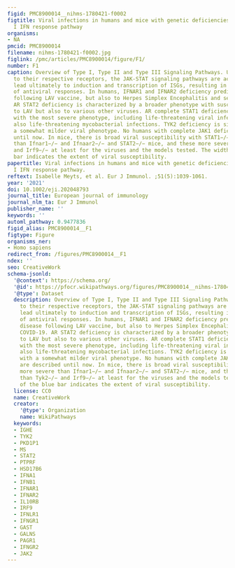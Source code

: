 ```yaml
---
figid: PMC8900014__nihms-1780421-f0002
figtitle: Viral infections in humans and mice with genetic deficiencies of the type
  I IFN response pathway
organisms:
- NA
pmcid: PMC8900014
filename: nihms-1780421-f0002.jpg
figlink: /pmc/articles/PMC8900014/figure/F1/
number: F1
caption: Overview of Type I, Type II and Type III Signaling Pathways. Upon binding
  to their respective receptors, the JAK-STAT signaling pathways are activated that
  lead ultimately to induction and transcription of ISGs, resulting in the induction
  of antiviral responses. In humans, IFNAR1 and IFNAR2 deficiency predispose to disease
  following LAV vaccine, but also to Herpes Simplex Encephalitis and severe COVID-19.
  AR STAT2 deficiency is characterized by a broader phenotype with susceptibility
  to LAV but also to various other viruses. AR complete STAT1 deficiency presents
  with the most severe phenotype, including life-threatening viral infections, but
  also life-threatening mycobacterial infections. TYK2 deficiency is similar but with
  a somewhat milder viral phenotype. No humans with complete JAK1 deficiency are described
  until now. In mice, there is broad viral susceptibility with STAT1−/− more severe
  than Ifnar1−/− and Ifnaar2−/− and STAT2−/− mice, and these more severe than Tyk2−/−
  and Irf9−/− at least for the viruses and the models tested. The width of the blue
  bar indicates the extent of viral susceptibility.
papertitle: Viral infections in humans and mice with genetic deficiencies of the type
  I IFN response pathway.
reftext: Isabelle Meyts, et al. Eur J Immunol. ;51(5):1039-1061.
year: '2021'
doi: 10.1002/eji.202048793
journal_title: European journal of immunology
journal_nlm_ta: Eur J Immunol
publisher_name: ''
keywords: ''
automl_pathway: 0.9477836
figid_alias: PMC8900014__F1
figtype: Figure
organisms_ner:
- Homo sapiens
redirect_from: /figures/PMC8900014__F1
ndex: ''
seo: CreativeWork
schema-jsonld:
  '@context': https://schema.org/
  '@id': https://pfocr.wikipathways.org/figures/PMC8900014__nihms-1780421-f0002.html
  '@type': Dataset
  description: Overview of Type I, Type II and Type III Signaling Pathways. Upon binding
    to their respective receptors, the JAK-STAT signaling pathways are activated that
    lead ultimately to induction and transcription of ISGs, resulting in the induction
    of antiviral responses. In humans, IFNAR1 and IFNAR2 deficiency predispose to
    disease following LAV vaccine, but also to Herpes Simplex Encephalitis and severe
    COVID-19. AR STAT2 deficiency is characterized by a broader phenotype with susceptibility
    to LAV but also to various other viruses. AR complete STAT1 deficiency presents
    with the most severe phenotype, including life-threatening viral infections, but
    also life-threatening mycobacterial infections. TYK2 deficiency is similar but
    with a somewhat milder viral phenotype. No humans with complete JAK1 deficiency
    are described until now. In mice, there is broad viral susceptibility with STAT1−/−
    more severe than Ifnar1−/− and Ifnaar2−/− and STAT2−/− mice, and these more severe
    than Tyk2−/− and Irf9−/− at least for the viruses and the models tested. The width
    of the blue bar indicates the extent of viral susceptibility.
  license: CC0
  name: CreativeWork
  creator:
    '@type': Organization
    name: WikiPathways
  keywords:
  - IGHE
  - TYK2
  - PKD1P1
  - MS
  - STAT2
  - PTPRF
  - HSD17B6
  - IFNA1
  - IFNB1
  - IFNAR1
  - IFNAR2
  - IL10RB
  - IRF9
  - IFNLR1
  - IFNGR1
  - GAST
  - GALNS
  - PAGR1
  - IFNGR2
  - JAK2
---
```


